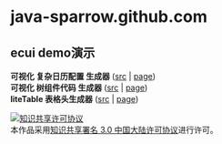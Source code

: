 java-sparrow.github.com
=======================

ecui demo演示
-------------

**可视化 复杂日历配置 生成器** ([src](ecui/page/x-calendar.html) | [page](http://java-sparrow.github.io/ecui/page/x-calendar.html))  
**可视化 树组件代码 生成器** ([src](ecui/page/tree-view.html) | [page](http://java-sparrow.github.io/ecui/page/tree-view.html))  
**liteTable 表格头生成器** ([src](ecui/page/liteTable.html) | [page](http://java-sparrow.github.io/ecui/page/liteTable.html))

[![知识共享许可协议](http://i.creativecommons.org/l/by/3.0/cn/88x31.png)](http://creativecommons.org/licenses/by/3.0/cn/)  
本作品采用[知识共享署名 3.0 中国大陆许可协议](http://creativecommons.org/licenses/by/3.0/cn/)进行许可。
